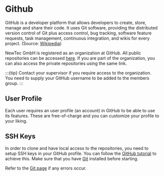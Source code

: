 # Github

GitHub is a developer platform that allows developers to create, store, manage and share their code. It uses Git software, providing the distributed version control of Git plus access control, bug tracking, software feature requests, task management, continuous integration, and wikis for every project. (Source: [Wikipedia](https://en.wikipedia.org/wiki/GitHub))

NewTec GmbH is registered as an organization at GitHub. All public repositories can be accessed [here](https://github.com/NewTec-GmbH). If you are part of the organization, you can also access the private repositories using the same link.

:::{tip}
Contact your supervisor if you require access to the organization. You need to supply your GitHub username to be added to the members group.
:::

## User Profile

Each user requires an user profile (an account) in GitHub to be able to use its features. These are free-of-charge and you can customize your profile to your liking.

## SSH Keys

In order to clone and have local access to the repositories, you need to setup SSH keys in your GitHub profile. You can follow the [GitHub tutorial](https://docs.github.com/en/authentication/connecting-to-github-with-ssh/checking-for-existing-ssh-keys) to achieve this. Make sure that you have [Git](./git.md) installed before starting.

Refer to the [Git page](./git.md) if any errors occur.
